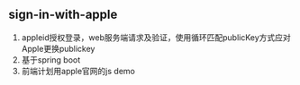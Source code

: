 ## sign-in-with-apple
1. appleid授权登录，web服务端请求及验证，使用循环匹配publicKey方式应对Apple更换publickey
2. 基于spring boot
3. 前端计划用apple官网的js demo

